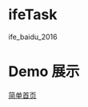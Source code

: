 # ifeTask
<p style="color:bule">ife_baidu_2016</p>
<h1>Demo 展示</h1>
<a href="https://htmlpreview.github.io?https://github.com/cold-code/ifeTask/blob/master/Stage1/task07/index.html" title="简单">简单首页</a>
 
